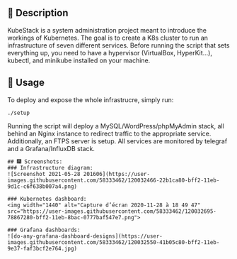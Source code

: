 
## 🧐 Description
KubeStack is a system administration project meant to introduce the workings of Kubernetes. The goal is to create a K8s cluster to run an infrastructure of seven different services. Before running the script that sets everything up, you need to have a hypervisor (VirtualBox, HyperKit...), kubectl, and minikube installed on your machine.

## 🔧 Usage
To deploy and expose the whole infrastrucre, simply run:

`./setup`

Running the script will deploy a MySQL/WordPress/phpMyAdmin stack, all behind an Nginx instance to redirect traffic to the appropriate service. Additionally, an FTPS server is setup. All services are monitored by telegraf and a Grafana/InfluxDB stack.

 ```
## 🎆 Screenshots:
### Infrastructure diagram:
 ![Screenshot 2021-05-28 201606](https://user-images.githubusercontent.com/58333462/120032466-22b1ca80-bff2-11eb-9d1c-c6f638b007a4.png)

### Kubernetes dashboard:
<img width="1440" alt="Capture d’écran 2020-11-28 à 18 49 47" src="https://user-images.githubusercontent.com/58333462/120032695-78867280-bff2-11eb-8bac-0777baf547e7.png">

### Grafana dashboards:
 ![do-any-grafana-dashboard-designs](https://user-images.githubusercontent.com/58333462/120032550-41b05c80-bff2-11eb-9e37-faf3bcf2e764.jpg)
